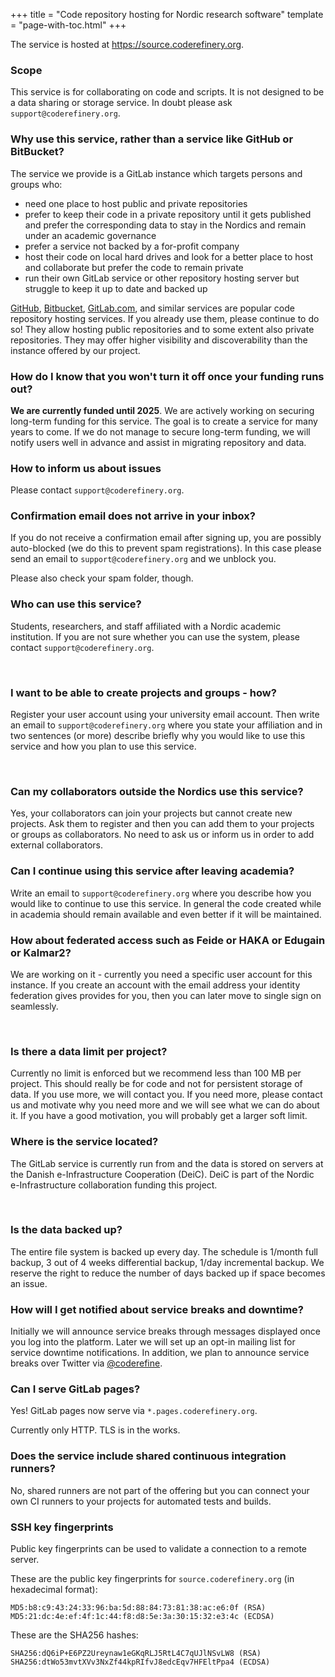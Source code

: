+++
title = "Code repository hosting for Nordic research software"
template = "page-with-toc.html"
+++

The service is hosted at <https://source.coderefinery.org>.


### Scope

This service is for collaborating on code and scripts. It is not designed to be a data sharing
or storage service. In doubt please ask `support@coderefinery.org`.


### Why use this service, rather than a service like GitHub or BitBucket?

The service we provide is a GitLab instance which targets persons and groups who:

- need one place to host public and private repositories
- prefer to keep their code in a private repository until it gets published and
  prefer the corresponding data to stay in the Nordics and remain under an
  academic governance
- prefer a service not backed by a for-profit company
- host their code on local hard drives and look for a better place to host and
  collaborate but prefer the code to remain private
- run their own GitLab service or other repository hosting server but struggle
  to keep it up to date and backed up

[GitHub](https://github.com), [Bitbucket](https://bitbucket.org),
[GitLab.com](https://gitlab.com), and similar services are popular code
repository hosting services.  If you already use them, please continue to do
so! They allow hosting public repositories and to some extent also private
repositories.  They may offer higher visibility and discoverability than the
instance offered by our project.


### How do I know that you won't turn it off once your funding runs out?

**We are currently funded until 2025**. We are actively working on
securing long-term funding for this service. The goal is to create a service
for many years to come. If we do not manage to secure long-term funding, we
will notify users well in advance and assist in migrating repository and data.


### How to inform us about issues

Please contact `support@coderefinery.org`.


### Confirmation email does not arrive in your inbox?

If you do not receive a confirmation email after signing up, you are possibly auto-blocked
(we do this to prevent spam registrations). In this case please send an email
to `support@coderefinery.org` and we unblock you.

Please also check your spam folder, though.


### Who can use this service?

Students, researchers, and staff affiliated with a Nordic academic institution.
If you are not sure whether you can use the system, please contact
`support@coderefinery.org`.

 
### I want to be able to create projects and groups - how?

Register your user account using your university email account. Then write an
email to `support@coderefinery.org` where you state your affiliation and in two
sentences (or more) describe briefly why you would like to use this service
and how you plan to use this service.

 
### Can my collaborators outside the Nordics use this service?

Yes, your collaborators can join your projects but cannot create new projects.
Ask them to register and then you can add them to your projects or groups as collaborators.
No need to ask us or inform us in order to add external collaborators.


### Can I continue using this service after leaving academia?

Write an email to `support@coderefinery.org` where you describe how you would
like to continue to use this service. In general the code created while in
academia should remain available and even better if it will be maintained.


### How about federated access such as Feide or HAKA or Edugain or Kalmar2?

We are working on it - currently you need a specific user account for this
instance. If you create an account with the email address your identity
federation gives provides for you, then you can later move to single sign on
seamlessly.

 
### Is there a data limit per project?

Currently no limit is enforced but we recommend less than 100 MB per project.
This should really be for code and not for persistent storage of data. If you
use more, we will contact you. If you need more, please contact us and motivate
why you need more and we will see what we can do about it. If you have a good
motivation, you will probably get a larger soft limit.


### Where is the service located?

The GitLab service is currently run from and the data is stored on servers at the
Danish e-Infrastructure Cooperation (DeiC). DeiC is part of the Nordic
e-Infrastructure collaboration funding this project.

 
### Is the data backed up?

The entire file system is backed up every day.  The schedule is 1/month full
backup, 3 out of 4 weeks differential backup, 1/day incremental backup.  We
reserve the right to reduce the number of days backed up if space becomes an
issue.


### How will I get notified about service breaks and downtime?

Initially we will announce service breaks through messages displayed once you
log into the platform. Later we will set up an opt-in mailing list for service
downtime notifications. In addition, we plan to announce service breaks over
Twitter via
[@coderefine](https://twitter.com/coderefine).


### Can I serve GitLab pages?

Yes! GitLab pages now serve via `*.pages.coderefinery.org`.

Currently only HTTP. TLS is in the works.


### Does the service include shared continuous integration runners?

No, shared runners are not part of the offering but you can connect
your own CI runners to your projects for automated tests and builds.


### SSH key fingerprints

Public key fingerprints can be used to validate a connection to a remote server.

These are the public key fingerprints for `source.coderefinery.org` (in hexadecimal format):

    MD5:b8:c9:43:24:33:96:ba:5d:88:84:73:81:38:ac:e6:0f (RSA)
    MD5:21:dc:4e:ef:4f:1c:44:f8:d8:5e:3a:30:15:32:e3:4c (ECDSA)

These are the SHA256 hashes:

    SHA256:dQ6iP+E6PZ2Ureynaw1eGKqRLJ5RtL4C7qUJlNSvLW8 (RSA)
    SHA256:dtWo53mvtXVv3NxZf44kpRIfvJ8edcEqv7HFEltPpa4 (ECDSA)
